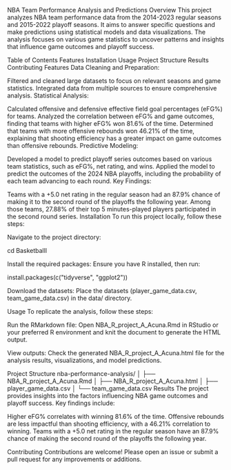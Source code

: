 NBA Team Performance Analysis and Predictions
Overview
This project analyzes NBA team performance data from the 2014-2023 regular seasons and 2015-2022 playoff seasons. It aims to answer specific questions and make predictions using statistical models and data visualizations. The analysis focuses on various game statistics to uncover patterns and insights that influence game outcomes and playoff success.

Table of Contents
Features
Installation
Usage
Project Structure
Results
Contributing
Features
Data Cleaning and Preparation:

Filtered and cleaned large datasets to focus on relevant seasons and game statistics.
Integrated data from multiple sources to ensure comprehensive analysis.
Statistical Analysis:

Calculated offensive and defensive effective field goal percentages (eFG%) for teams.
Analyzed the correlation between eFG% and game outcomes, finding that teams with higher eFG% won 81.6% of the time.
Determined that teams with more offensive rebounds won 46.21% of the time, explaining that shooting efficiency has a greater impact on game outcomes than offensive rebounds.
Predictive Modeling:

Developed a model to predict playoff series outcomes based on various team statistics, such as eFG%, net rating, and wins.
Applied the model to predict the outcomes of the 2024 NBA playoffs, including the probability of each team advancing to each round.
Key Findings:

Teams with a +5.0 net rating in the regular season had an 87.9% chance of making it to the second round of the playoffs the following year.
Among those teams, 27.88% of their top 5 minutes-played players participated in the second round series.
Installation
To run this project locally, follow these steps:


Navigate to the project directory:

cd Basketballl

Install the required packages:
Ensure you have R installed, then run:

install.packages(c("tidyverse", "ggplot2"))

Download the datasets:
Place the datasets (player_game_data.csv, team_game_data.csv) in the data/ directory.

Usage
To replicate the analysis, follow these steps:

Run the RMarkdown file:
Open NBA_R_project_A_Acuna.Rmd in RStudio or your preferred R environment and knit the document to generate the HTML output.

View outputs:
Check the generated NBA_R_project_A_Acuna.html file for the analysis results, visualizations, and model predictions.

Project Structure
nba-performance-analysis/
│
├── NBA_R_project_A_Acuna.Rmd
│
├── NBA_R_project_A_Acuna.html
│
├── player_game_data.csv
│
└── team_game_data.csv
Results
The project provides insights into the factors influencing NBA game outcomes and playoff success. Key findings include:

Higher eFG% correlates with winning 81.6% of the time.
Offensive rebounds are less impactful than shooting efficiency, with a 46.21% correlation to winning.
Teams with a +5.0 net rating in the regular season have an 87.9% chance of making the second round of the playoffs the following year.

Contributing
Contributions are welcome! Please open an issue or submit a pull request for any improvements or additions.
